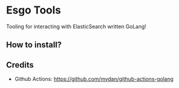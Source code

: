 # Esgo Tools

Tooling for interacting with ElasticSearch written GoLang! 

## How to install?

<TODO>

## Credits

* Github Actions: https://github.com/mvdan/github-actions-golang
